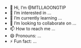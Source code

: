 - 👋 Hi, I’m @MTLLAOONGTIP
- 👀 I’m interested in ...
- 🌱 I’m currently learning ...
- 💞️ I’m looking to collaborate on ...
- 📫 How to reach me ...
- 😄 Pronouns: ...
- ⚡ Fun fact: ...

<!---
MTLLAOONGTIP/MTLLAOONGTIP is a ✨ special ✨ repository because its `README.md` (this file) appears on your GitHub profile.
You can click the Preview link to take a look at your changes.
--->
